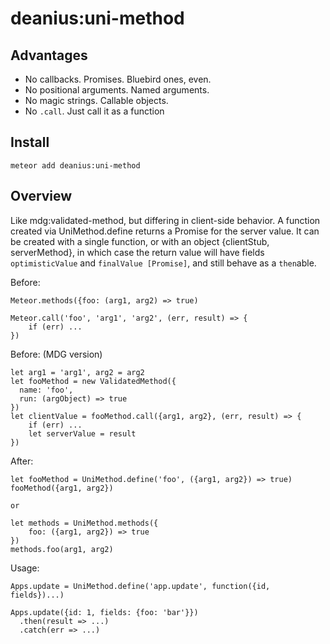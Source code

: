 # deanius:uni-method

## Advantages

* No callbacks. Promises. Bluebird ones, even.
* No positional arguments. Named arguments.
* No magic strings. Callable objects.
* No `.call`. Just call it as a function

## Install 

`meteor add deanius:uni-method`

## Overview
Like mdg:validated-method, but differing in client-side behavior.
A function created via UniMethod.define returns a Promise for the
server value. It can be created with a single function, or with
an object {clientStub, serverMethod}, in which case the return value
will have fields `optimisticValue` and `finalValue [Promise]`, and
still behave as a `then`able.

Before:

```
Meteor.methods({foo: (arg1, arg2) => true)

Meteor.call('foo', 'arg1', 'arg2', (err, result) => {
    if (err) ...
})
```

Before: (MDG version)

```
let arg1 = 'arg1', arg2 = arg2
let fooMethod = new ValidatedMethod({
  name: 'foo',
  run: (argObject) => true
})
let clientValue = fooMethod.call({arg1, arg2}, (err, result) => {
    if (err) ...
    let serverValue = result
})
```

After:

```
let fooMethod = UniMethod.define('foo', ({arg1, arg2}) => true)
fooMethod({arg1, arg2})

or

let methods = UniMethod.methods({
    foo: ({arg1, arg2}) => true
})
methods.foo(arg1, arg2)
```

Usage:

```
Apps.update = UniMethod.define('app.update', function({id, fields})...)

Apps.update({id: 1, fields: {foo: 'bar'}})
  .then(result => ...)
  .catch(err => ...)
```
